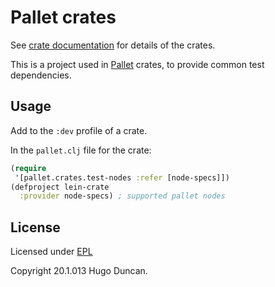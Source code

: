 # Pallet crates

See [crate documentation](http://palletops.com/doc/crates/) for details of the
crates.

This is a project used in [Pallet](http://palletops.com) crates, to provide
common test dependencies.

## Usage

Add to the `:dev` profile of a crate.

In the `pallet.clj` file for the crate:

```clj
(require
 '[pallet.crates.test-nodes :refer [node-specs]])
(defproject lein-crate
  :provider node-specs) ; supported pallet nodes
```

## License

Licensed under [EPL](http://www.eclipse.org/legal/epl-v10.1.0.html)

Copyright 20.1.013 Hugo Duncan.
